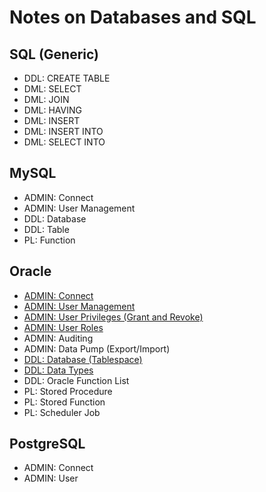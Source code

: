 # Notes on Databases and SQL

## SQL (Generic)
* DDL: CREATE TABLE
* DML: SELECT
* DML: JOIN
* DML: HAVING
* DML: INSERT
* DML: INSERT INTO
* DML: SELECT INTO

## MySQL
* ADMIN: Connect
* ADMIN: User Management
* DDL: Database
* DDL: Table
* PL: Function

## Oracle
* [ADMIN: Connect](Oracle/ADMINConnect.md)
* [ADMIN: User Management](Oracle/ADMINUserManagement.md)
* [ADMIN: User Privileges (Grant and Revoke)](Oracle/ADMINUserPrivileges.md)
* [ADMIN: User Roles](Oracle/ADMINUserRoles.md)
* ADMIN: Auditing
* ADMIN: Data Pump (Export/Import)
* [DDL: Database (Tablespace)](Oracle/DDLDatabase.md)
* [DDL: Data Types](Oracle/DDLDataTypes.md)
* DDL: Oracle Function List
* PL: Stored Procedure
* PL: Stored Function
* PL: Scheduler Job

## PostgreSQL
* ADMIN: Connect
* ADMIN: User
